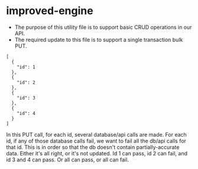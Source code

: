 # improved-engine
- The purpose of this utility file is to support basic CRUD operations in our API. 
- The required update to this file is to support a single transaction bulk PUT.

```
[
  {
    "id": 1
  },
  {
    "id": 2
  },
  {
    "id": 3
  },
  {
    "id": 4
  }
]
```

In this PUT call, for each id, several database/api calls are made. For each id, if any of those database calls fail, we want to fail all the db/api calls for that id. This is in order so that the db doesn't contain partially-accurate data. Either it's all right, or it's not updated. Id 1 can pass, id 2 can fail, and id 3 and 4 can pass. Or all can pass, or all can fail.
